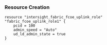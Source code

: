### Resource Creation

```hcl
resource "intersight_fabric_fcoe_uplink_role" "fabric_fcoe_uplink_role1" {
    pcid = 100
    admin_speed = "Auto"
    ud_ld_admin_state = true
}
```